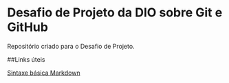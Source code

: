 # Desafio de Projeto da DIO sobre Git e GitHub
Repositório criado para o Desafio de Projeto.

##Links úteis

[Sintaxe básica Markdown](https://www.markdownguide.org/basic-syntax/)
